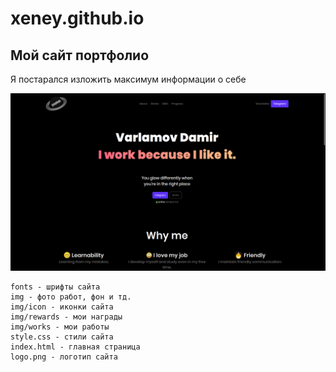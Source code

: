 # xeney.github.io

## Мой сайт портфолио

Я постарался изложить максимум информации о себе

<img src="./img/works/4.png"></img>


```
fonts - шрифты сайта
img - фото работ, фон и тд.
img/icon - иконки сайта
img/rewards - мои награды
img/works - мои работы
style.css - стили сайта
index.html - главная страница
logo.png - логотип сайта
```
